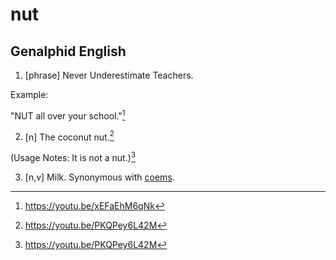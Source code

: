# nut
## Genalphid English
1. [phrase] Never Underestimate Teachers.

Example:

"NUT all over your school."[^1]

2. [n] The coconut nut.[^2]

(Usage Notes: It is not a nut.)[^2]

3. [n,v] Milk. Synonymous with [coems](coems.md).

[^1]: <https://youtu.be/xEFaEhM6qNk>
[^2]: <https://youtu.be/PKQPey6L42M>